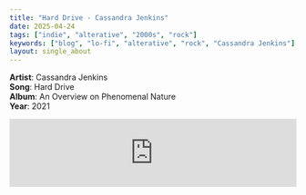 ```yaml
---
title: "Hard Drive - Cassandra Jenkins"
date: 2025-04-24
tags: ["indie", "alterative", "2000s", "rock"] 
keywords: ["blog", "lo-fi", "alterative", "rock", "Cassandra Jenkins"] #["indie-rock", "alterative", "rock", "lo-fi", "new", "60s", "70s", "80s", "90s", "2000s", "2010s", "2020s"]
layout: single_about
---
```


**Artist**: Cassandra Jenkins \
**Song**: Hard Drive \
**Album**: An Overview on Phenomenal Nature \
**Year**: 2021

<iframe style="border: 0; width: 100%; height: 120px;" src="https://bandcamp.com/EmbeddedPlayer/album=1892268450/size=large/bgcol=ffffff/linkcol=0687f5/tracklist=false/artwork=small/track=970978597/transparent=true/" seamless><a href="https://cassandrajenkins.bandcamp.com/album/an-overview-on-phenomenal-nature">An Overview on Phenomenal Nature by Cassandra Jenkins</a></iframe>
